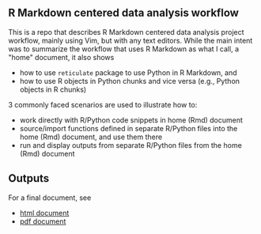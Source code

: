
## R Markdown centered data analysis workflow
This is a repo that describes R Markdown centered data analysis project workflow, mainly using Vim, but with any text editors. While the main intent was to summarize the workflow that uses R Markdown as what I call, a "home" document, it also shows 

- how to use `reticulate` package to use Python in R Markdown, and
- how to use R objects in Python chunks and vice versa (e.g., Python objects in R chunks)

3 commonly faced scenarios are used to illustrate how to:

- work directly with R/Python code snippets in home (Rmd) document
- source/import functions defined in separate R/Python files into the home (Rmd) document, and use them there
- run and display outputs from separate R/Python files  from the home (Rmd) document

## Outputs
For a final document, see 
- [html document](http://htmlpreview.github.com/?https://github.com/joongsup/workflow/blob/master/workflow.html)
- [pdf document](workflow.pdf)

